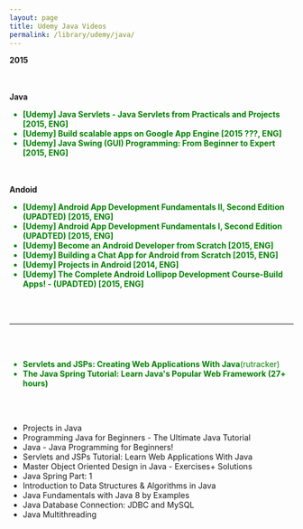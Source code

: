 ```yaml
---
layout: page
title: Udemy Java Videos
permalink: /library/udemy/java/
---
```


<strong>2015</strong>

<br/><br/>
<strong>Java</strong>

<ul>
<li style="color:green"><strong>[Udemy] Java Servlets - Java Servlets from Practicals and Projects [2015, ENG] </strong></li>
<li style="color:green"><strong>[Udemy] Build scalable apps on Google App Engine [2015 ???, ENG] </strong></li>
<li style="color:green"><strong>[Udemy] Java Swing (GUI) Programming: From Beginner to Expert [2015, ENG] </strong></li>
</ul>

<br/><br/>
<strong>Andoid</strong>

<ul>

<li style="color:green"><strong>[Udemy] Android App Development Fundamentals II, Second Edition (UPADTED) [2015, ENG]</strong></li>
<li style="color:green"><strong>[Udemy] Android App Development Fundamentals I, Second Edition (UPADTED) [2015, ENG] </strong></li>
<li style="color:green"><strong>[Udemy] Become an Android Developer from Scratch [2015, ENG] </strong></li>
<li style="color:green"><strong>[Udemy] Building a Chat App for Android from Scratch [2015, ENG] </strong></li>
<li style="color:green"><strong>[Udemy] Projects in Android [2014, ENG]</strong></li>
<li style="color:green"><strong>[Udemy] The Complete Android Lollipop Development Course-Build Apps! - (UPADTED) [2015, ENG]</strong></li>

</ul>

<br/><br/>
<hr/>
<br/><br/>


<ul>

<li style="color:green"><strong>Servlets and JSPs: Creating Web Applications With Java</strong>(rutracker)</li>
<li style="color:green"><strong>The Java Spring Tutorial: Learn Java's Popular Web Framework (27+ hours)</strong></li>
</ul>

<br/><br/>

<ul>
	<li>Projects in Java</li>
	<li>Programming Java for Beginners - The Ultimate Java Tutorial </li>
	<li>Java - Java Programming for Beginners! </li>
	<li>Servlets and JSPs Tutorial: Learn Web Applications With Java </li>
	<li>Master Object Oriented Design in Java - Exercises+ Solutions</li>
	<li>Java Spring Part: 1</li>
	<li>Introduction to Data Structures & Algorithms in Java </li>
	<li>Java Fundamentals with Java 8 by Examples </li>
	<li>Java Database Connection: JDBC and MySQL</li>
	<li>Java Multithreading </li>
</ul>

